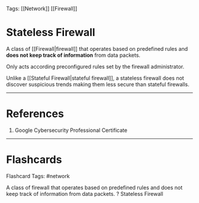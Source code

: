 Tags: [[Network]] [[Firewall]]
# Stateless Firewall

A class of [[Firewall|firewall]] that operates based on predefined rules and **does not keep track of information** from data packets.

Only acts according preconfigured rules set by the firewall administrator.

Unlike a [[Stateful Firewall|stateful firewall]], a stateless firewall does not discover suspicious trends making them less secure than stateful firewalls.

---
# References

1. Google Cybersecurity Professional Certificate

---
# Flashcards

Flashcard Tags: #network 

A class of firewall that operates based on predefined rules and does not keep track of information from data packets.
?
Stateless Firewall
<!--SR:!2024-05-28,17,290-->